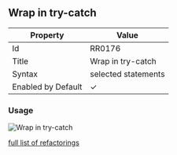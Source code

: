 ## Wrap in try\-catch

| Property           | Value               |
| ------------------ | ------------------- |
| Id                 | RR0176              |
| Title              | Wrap in try\-catch  |
| Syntax             | selected statements |
| Enabled by Default | &#x2713;            |

### Usage

![Wrap in try-catch](../../images/refactorings/WrapInTryCatch.png)

[full list of refactorings](Refactorings.md)